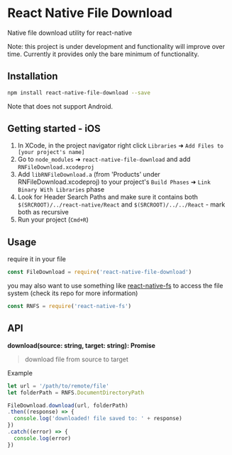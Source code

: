 # React Native File Download

Native file download utility for react-native

Note: this project is under development and functionality will improve over time. Currently it provides only the bare minimum of functionality.

## Installation

```bash
npm install react-native-file-download --save
```

 Note that does not support Android.

## Getting started - iOS

1. In XCode, in the project navigator right click `Libraries` ➜ `Add Files to [your project's name]`
2. Go to `node_modules` ➜ `react-native-file-download` and add `RNFileDownload.xcodeproj`
3. Add `libRNFileDownload.a` (from 'Products' under RNFileDownload.xcodeproj) to your project's `Build Phases` ➜ `Link Binary With Libraries` phase
4. Look for Header Search Paths and make sure it contains both `$(SRCROOT)/../react-native/React` and `$(SRCROOT)/../../React` - mark both as recursive
5. Run your project (`Cmd+R`)

## Usage

require it in your file

```js
const FileDownload = require('react-native-file-download')
```

you may also want to use something like [react-native-fs](https://github.com/johanneslumpe/react-native-fs) to access the file system (check its repo for more information)

```js
const RNFS = require('react-native-fs')
```

## API

**download(source: string, target: string): Promise**

> download file from source to target

Example

```js
let url = '/path/to/remote/file'
let folderPath = RNFS.DocumentDirectoryPath

FileDownload.download(url, folderPath)
.then((response) => {
  console.log('downloaded! file saved to: ' + response)
})
.catch((error) => {
  console.log(error)
})
```
